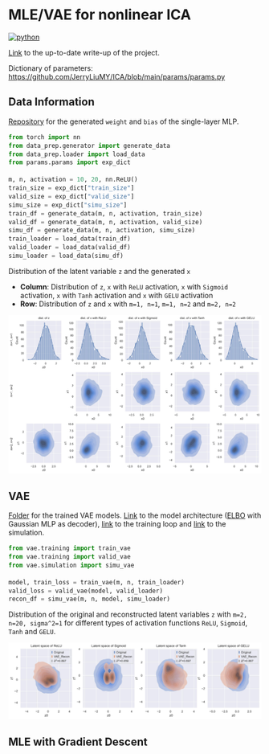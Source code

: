# MLE/VAE for nonlinear ICA
<p>
    <a href="https://www.python.org/">
    <img src="https://img.shields.io/badge/python-v3-brightgreen.svg" alt="python"></a> &nbsp;
</p>

<a href="./__resources__/ICA/main.pdf" target="_blank">Link</a> to the up-to-date write-up of the project.

Dictionary of parameters: https://github.com/JerryLiuMY/ICA/blob/main/params/params.py

## Data Information
<a href="https://drive.google.com/drive/folders/1Uep9CpOhQor72GXVWeb7ax2kO7O7wFco?usp=sharing" target="_blank">Repository</a> for the generated `weight` and `bias` of the single-layer MLP.

```python
from torch import nn
from data_prep.generator import generate_data
from data_prep.loader import load_data
from params.params import exp_dict

m, n, activation = 10, 20, nn.ReLU()
train_size = exp_dict["train_size"]
valid_size = exp_dict["valid_size"]
simu_size = exp_dict["simu_size"]
train_df = generate_data(m, n, activation, train_size)
valid_df = generate_data(m, n, activation, valid_size)
simu_df = generate_data(m, n, activation, simu_size)
train_loader = load_data(train_df)
valid_loader = load_data(valid_df)
simu_loader = load_data(simu_df)
```

Distribution of the latent variable `z` and the generated `x`
- **Column**: Distribution of `z`, `x` with `ReLU` activation, `x` with `Sigmoid` activation, `x` with `Tanh` activation and `x` with `GELU` activation
- **Row**: Distribution of `z` and `x` with `m=1, n=1`, `m=1, n=2` and `m=2, n=2`

![alt text](./__resources__/data_dist.jpg?raw=true "Title")

## VAE
<a href="https://drive.google.com/drive/folders/1HNsTgwhNfs60Dx9ef7eQuOsU6ftaono8?usp=sharing">Folder</a> for the trained VAE models. <a href="./vae/vae.py">Link</a> to the model architecture (<a href="https://github.com/JerryLiuMY/ICA/blob/8adb6fcbe68ba727bb4856913fe99bbad84640f7/vae/vae.py#L92">ELBO</a> with Gaussian MLP as decoder), <a href="./vae/training.py">link</a> to the training loop and <a href="./vae/simulation.py">link</a> to the simulation.

```python
from vae.training import train_vae
from vae.training import valid_vae
from vae.simulation import simu_vae

model, train_loss = train_vae(m, n, train_loader)
valid_loss = valid_vae(model, valid_loader)
recon_df = simu_vae(m, n, model, simu_loader)
```

Distribution of the original and reconstructed latent variables `z` with `m=2, n=20, sigma^2=1` for different types of activation functions `ReLU`, `Sigmoid`, `Tanh` and `GELU`.

![alt text](./__resources__/latent_m2_n20.jpg?raw=true "Title")

## MLE with Gradient Descent
